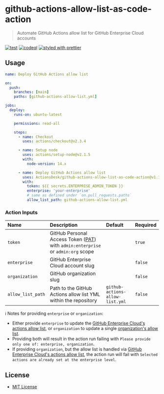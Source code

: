 # github-actions-allow-list-as-code-action

> Automate GitHub Actions allow list for GitHub Enterprise Cloud accounts

[![test](https://github.com/ActionsDesk/github-actions-allow-list-as-code-action/actions/workflows/test.yml/badge.svg)](https://github.com/ActionsDesk/github-actions-allow-list-as-code-action/actions/workflows/test.yml) [![codeql](https://github.com/ActionsDesk/github-actions-allow-list-as-code-action/actions/workflows/codeql.yml/badge.svg)](https://github.com/ActionsDesk/github-actions-allow-list-as-code-action/actions/workflows/codeql.yml) [![styled with prettier](https://img.shields.io/badge/styled_with-prettier-ff69b4.svg)](https://github.com/prettier/prettier)

## Usage

```yml
name: Deploy GitHub Actions allow list

on:
  push:
    branches: [main]
    paths: [github-actions-allow-list.yml]

jobs:
  deploy:
    runs-on: ubuntu-latest

    permissions: read-all

    steps:
      - name: Checkout
        uses: actions/checkout@v2.3.4

      - name: Setup node
        uses: actions/setup-node@v2.1.5
        with:
          node-version: 14.x

      - name: Deploy GitHub Actions allow list
        uses: ActionsDesk/github-actions-allow-list-as-code-action@v1.1.0
        with:
          token: ${{ secrets.ENTERPRISE_ADMIN_TOKEN }}
          enterprise: 'your-enterprise'
          # same as defined under `on.pull_requests.paths`
          allow_list_path: github-actions-allow-list.yml
```

### Action Inputs

| Name              | Description                                                                       | Default                         | Required |
| :---------------- | :-------------------------------------------------------------------------------- | :------------------------------ | :------- |
| `token`           | GitHub Personal Access Token ([PAT]) with `admin:enterprise` or `admin:org` scope |                                 | `true`   |
| `enterprise`      | GitHub Enterprise Cloud account slug                                              |                                 | `false`  |
| `organization`    | GitHub organization slug                                                          |                                 | `false`  |
| `allow_list_path` | Path to the GitHub Actions allow list YML within the repository                   | `github-actions-allow-list.yml` | `false`  |

ℹ️ Notes for providing `enterprise` or `organization`:

- Either provide `enterprise` to update the [GitHub Enterprise Cloud's actions allow list](https://docs.github.com/en/github/setting-up-and-managing-your-enterprise/setting-policies-for-organizations-in-your-enterprise-account/enforcing-github-actions-policies-in-your-enterprise-account#allowing-specific-actions-to-run), or `organization` to update a single [organization's allow list](https://docs.github.com/en/organizations/managing-organization-settings/disabling-or-limiting-github-actions-for-your-organization#allowing-specific-actions-to-run).
- Providing both will result in the action run failing with `Please provide only one of: enterprise, organization`.
- If providing `organization`, but the allow list is handled via [GitHub Enterprise Cloud's actions allow list](https://docs.github.com/en/github/setting-up-and-managing-your-enterprise/setting-policies-for-organizations-in-your-enterprise-account/enforcing-github-actions-policies-in-your-enterprise-account#allowing-specific-actions-to-run), the action run will fail with `Selected actions are already set at the enterprise level`.

## License

- [MIT License](./license)

[pat]: https://docs.github.com/en/github/authenticating-to-github/creating-a-personal-access-token 'Personal Access Token'
